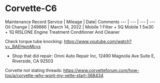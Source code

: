 # Corvette-C6


Maintenance Record
Service | Mileage | Date| Comments 
--- | --- | --- | --- 
Oil Change | 249866 | March 14, 2022 | Mobile 1 Filter + 5Q Mobile 1 5w30 + 1Q RISLONE Engine Treatment Conditioner And Cleaner 



Check torque tube knocking: https://www.youtube.com/watch?v=_BAEHpmMcys
* Shop that did repair: Omni Auto Repair Inc, 12490 Magnolia Ave Suite E, Riverside, CA 92503



Corvette not stating threads:
https://www.corvetteforum.com/how-tos/a/corvette-why-wont-my-vette-start-368434
